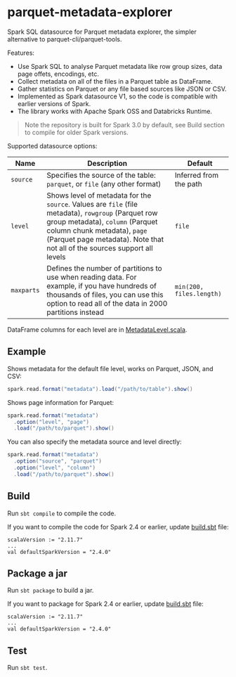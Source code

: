 # parquet-metadata-explorer
Spark SQL datasource for Parquet metadata explorer, the simpler alternative to parquet-cli/parquet-tools.

Features:
- Use Spark SQL to analyse Parquet metadata like row group sizes, data page offets, encodings, etc.
- Collect metadata on all of the files in a Parquet table as DataFrame.
- Gather statistics on Parquet or any file based sources like JSON or CSV.
- Implemented as Spark datasource V1, so the code is compatible with earlier versions of Spark.
- The library works with Apache Spark OSS and Databricks Runtime.

> Note the repository is built for Spark 3.0 by default,
> see Build section to compile for older Spark versions.

Supported datasource options:

| Name | Description | Default |
|------|-------------|---------|
| `source` | Specifies the source of the table: `parquet`, or `file` (any other format) | Inferred from the path
| `level` | Shows level of metadata for the `source`. Values are `file` (file metadata), `rowgroup` (Parquet row group metadata), `column` (Parquet column chunk metadata), `page` (Parquet page metadata). Note that not all of the sources support all levels | `file`
| `maxparts` | Defines the number of partitions to use when reading data. For example, if you have hundreds of thousands of files, you can use this option to read all of the data in 2000 partitions instead | `min(200, files.length)`

DataFrame columns for each level are in
[MetadataLevel.scala](./src/main/scala/com/github/sadikovi/metadata/MetadataLevel.scala).

## Example

Shows metadata for the default file level, works on Parquet, JSON, and CSV:
```scala
spark.read.format("metadata").load("/path/to/table").show()
```

Shows page information for Parquet:
```scala
spark.read.format("metadata")
  .option("level", "page")
  .load("/path/to/parquet").show()
```

You can also specify the metadata source and level directly:
```scala
spark.read.format("metadata")
  .option("source", "parquet")
  .option("level", "column")
  .load("/path/to/parquet").show()
```

## Build
Run `sbt compile` to compile the code.

If you want to compile the code for Spark 2.4 or earlier, update [build.sbt](./build.sbt) file:
```
scalaVersion := "2.11.7"
...
val defaultSparkVersion = "2.4.0"
```

## Package a jar
Run `sbt package` to build a jar.

If you want to package for Spark 2.4 or earlier, update [build.sbt](./build.sbt) file:
```
scalaVersion := "2.11.7"
...
val defaultSparkVersion = "2.4.0"
```

## Test
Run `sbt test`.
